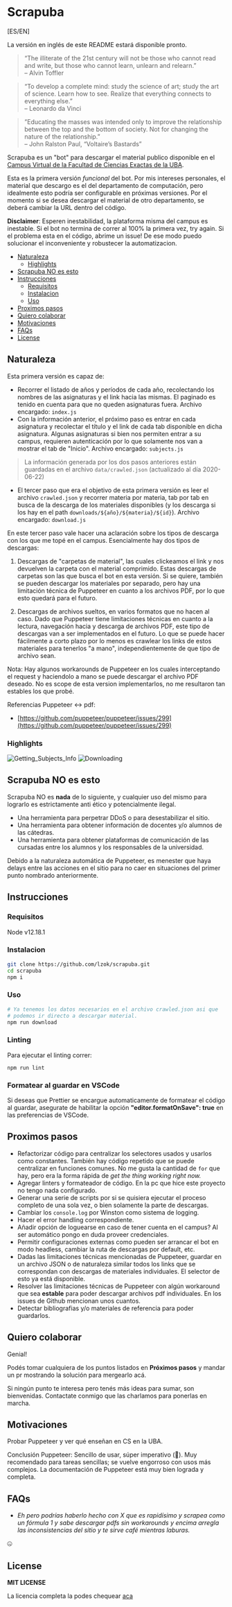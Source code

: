 # Scrapuba

[ES/EN]

La versión en inglés de este README estará disponible pronto.

> “The illiterate of the 21st century will not be those who cannot read and write, but those who cannot learn, unlearn and relearn.”  
– Alvin Toffler

> “To develop a complete mind: study the science of art; study the art of science. Learn how to see. Realize that everything connects to everything else.”  
– Leonardo da Vinci

>”Educating the masses was intended only to improve the relationship between the top and the bottom of society. Not for changing the nature of the relationship.”  
– John Ralston Paul, “Voltaire’s Bastards”

Scrapuba es un "bot" para descargar el material publico disponible en el [Campus Virtual de la Facultad de Ciencias Exactas de la UBA]([https://campus.exactas.uba.ar](https://campus.exactas.uba.ar/)).

Esta es la primera versión *funcional* del bot. Por mis intereses personales, el material que descargo es el del departamento de computación, pero idealmente esto podría ser configurable en próximas versiones. Por el momento si se desea descargar el material de otro departamento, se deberá cambiar la URL dentro del código.

**Disclaimer**: Esperen inestabilidad, la plataforma misma del campus es inestable. Si el bot no termina de correr al 100% la primera vez, try again. Si el problema esta en el código, abrime un issue! De ese modo puedo solucionar el inconveniente y robustecer la automatizacion.

- [Naturaleza](#naturaleza)
  * [Highlights](#highlights)
- [Scrapuba NO es esto](#scrapuba-no-es-esto)
- [Instrucciones](#instrucciones)
  * [Requisitos](#requisitos)
  * [Instalacion](#instalacion)
  * [Uso](#uso)
- [Proximos pasos](#proximos-pasos)
- [Quiero colaborar](#quiero-colaborar)
- [Motivaciones](#motivaciones)
- [FAQs](#faqs)
- [License](#license)

## Naturaleza

Esta primera versión es capaz de:

- Recorrer el listado de años y períodos de cada año, recolectando los nombres de las asignaturas  y el link hacia las mismas. El paginado es tenido en cuenta para que no queden asignaturas fuera.
Archivo encargado: `index.js`
- Con la información anterior, el próximo paso es entrar en cada asignatura y recolectar el título y el link de cada tab disponible en dicha asignatura. 
Algunas asignaturas si bien nos permiten entrar a su campus, requieren autenticación por lo que solamente nos van a mostrar el tab de "Inicio". 
Archivo encargado: `subjects.js`

> La información generada por los dos pasos anteriores están guardadas en el archivo `data/crawled.json` (actualizado al día 2020-06-22)

- El tercer paso que era el objetivo de esta primera versión es leer el archivo `crawled.json` y recorrer materia por materia, tab por tab en busca de la descarga de los materiales disponibles (y los descarga si los hay en el path `downloads/${año}/${materia}/${id}`).
Archivo encargado: `download.js`

En este tercer paso vale hacer una aclaración sobre los tipos de descarga con los que me topé en el campus. Esencialmente hay dos tipos de descargas:

1) Descargas de "carpetas de material", las cuales clickeamos el link y nos devuelven la carpeta con el material comprimido. 
Estas descargas de carpetas son las que busca el bot en esta versión. Si se quiere, también se pueden descargar los materiales por separado, pero hay una limitación técnica de Puppeteer en cuanto a los archivos PDF, por lo que esto quedará para el futuro.

2) Descargas de archivos sueltos, en varios formatos que no hacen al caso. Dado que Puppeteer tiene limitaciones técnicas en cuanto a la lectura, navegación hacia y descarga de archivos PDF, este tipo de descargas van a ser implementados en el futuro.
Lo que se puede hacer fácilmente a corto plazo por lo menos es crawlear los links de estos materiales para tenerlos "a mano", independientemente de que tipo de archivo sean.

Nota: Hay algunos workarounds de Puppeteer en los cuales interceptando el request y haciendolo a mano se puede descargar el archivo PDF deseado. No es scope de esta version implementarlos, no me resultaron tan estables los que probé.

Referencias Puppeteer ↔ pdf:

- [https://github.com/puppeteer/puppeteer/issues/299](https://github.com/puppeteer/puppeteer/issues/299)

### Highlights
![Getting_Subjects_Info](demo.png)
![Downloading](demo.gif)

## Scrapuba NO es esto

Scrapuba NO es **nada** de lo siguiente, y cualquier uso del mismo para lograrlo es estrictamente anti ético y potencialmente ilegal.

- Una herramienta para perpetrar DDoS o para desestabilizar el sitio.
- Una herramienta para obtener información de docentes y/o alumnos de las cátedras.
- Una herramienta para obtener plataformas de comunicación de las cursadas entre los alumnos y los responsables de la universidad.

Debido a la naturaleza automática de Puppeteer, es menester que haya delays entre las acciones en el sitio para no caer en situaciones del primer punto nombrado anteriormente.

## Instrucciones

### Requisitos

Node v12.18.1

### Instalacion

```bash
git clone https://github.com/lzok/scrapuba.git
cd scrapuba
npm i
```

### Uso

```bash
# Ya tenemos los datos necesarios en el archivo crawled.json asi que
# podemos ir directo a descargar material.
npm run download
```

### Linting

Para ejecutar el linting correr:

```
npm run lint
```

### Formatear al guardar en VSCode

Si deseas que Prettier se encargue automaticamente de formatear el código al guardar, asegurate de habilitar la opción **"editor.formatOnSave": true** en las preferencias de VSCode.



## Proximos pasos

- Refactorizar código para centralizar los selectores usados y usarlos como constantes. También hay código repetido que se puede centralizar en funciones comunes.
No me gusta la cantidad de `for` que hay, pero era la forma rápida de *get the thing working right now.*
- Agregar linters y formateador de código. En la pc que hice este proyecto no tengo nada configurado.
- Generar una serie de scripts por si se quisiera ejecutar el proceso completo de una sola vez, o bien solamente la parte de descargas.
- Cambiar los `console.log` por Winston como sistema de logging.
- Hacer el error handling correspondiente.
- Añadir opción de loguearse en caso de tener cuenta en el campus? Al ser automático pongo en duda proveer credenciales.
- Permitir configuraciones externas como pueden ser arrancar el bot en modo headless, cambiar la ruta de descargas por default, etc.
- Dadas las limitaciones técnicas mencionadas de Puppeteer, guardar en un archivo JSON o de naturaleza similar todos los links que se correspondan con descargas de materiales individuales. El selector de esto ya está disponible.
- Resolver las limitaciones técnicas de Puppeteer con algún workaround que sea **estable** para poder descargar archivos pdf individuales. En los issues de Github mencionan unos cuantos.
- Detectar bibliografias y/o materiales de referencia para poder guardarlos.

## Quiero colaborar

Genial!

Podés tomar cualquiera de los puntos listados en **Próximos pasos** y mandar un pr mostrando la solución para mergearlo acá.

Si ningún punto te interesa pero tenés más ideas para sumar, son bienvenidas. Contactate conmigo que las charlamos para ponerlas en marcha.

## Motivaciones

Probar Puppeteer y ver qué enseñan en CS en la UBA.

Conclusión Puppeteer: Sencillo de usar, súper imperativo (🤢). Muy recomendado para tareas sencillas; se vuelve engorroso con usos más complejos.
La documentación de Puppeteer está muy bien lograda y completa.

## FAQs

- *Eh pero podrías haberlo hecho con X que es rapidísimo y scrapea como un fórmula 1 y sabe descargar pdfs sin workarounds y encima arregla las inconsistencias del sitio y te sirve café mientras laburas.*

🤐

## License
**MIT LICENSE**

La licencia completa la podes chequear [aca](https://github.com/Lzok/scrapuba/blob/master/LICENSE)
